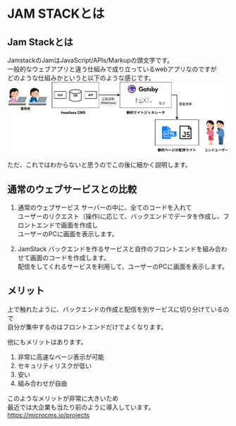 # JAM STACKとは

## Jam Stackとは

JamstackのJamはJavaScript/APIs/Markupの頭文字です。</br>
一般的なウェブアプリと違う仕組みで成り立っているwebアプリなのですが</br>
どのような仕組みかというと以下のような感じです。
<img src="/image/jamstack_flow.png">

ただ、これではわからないと思うのでこの後に細かく説明します。

## 通常のウェブサービスとの比較
1. 通常のウェブサービス
サーバーの中に、全てのコードを入れて</br>
ユーザーのリクエスト（操作)に応じて、バックエンドでデータを作成し、フロントエンドで画面を作成し</br>
ユーザーのPCに画面を表示します。</br>

2. JamStack
バックエンドを作るサービスと自作のフロントエンドを組み合わせて画面のコードを作成します。</br>
配信をしてくれるサービスを利用して、ユーザーのPCに画面を表示します。


## メリット
上で触れたように、バックエンドの作成と配信を別サービスに切り分けているので</br>
自分が集中するのはフロントエンドだけでよくなります。

他にもメリットはあります。
1. 非常に高速なページ表示が可能
2. セキュリティリスクが低い
3. 安い
4. 組み合わせが自由

このようなメリットが非常に大きいため</br>
最近では大企業も当たり前のように導入しています。</br>
https://microcms.io/projects
